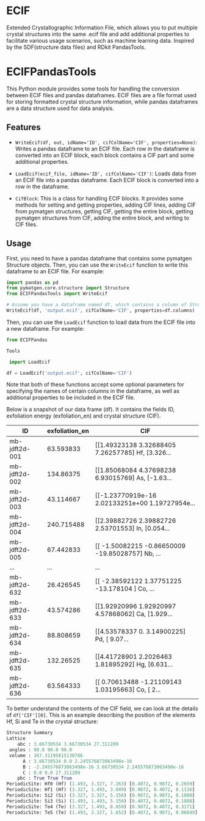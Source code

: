 # ECIF
Extended Crystallographic Information File, which allows you to put multiple crystal structures into the same .ecif file and add additional properties to facilitate various usage scenarios, such as machine learning data. Inspired by the SDF(structure data files) and RDkit PandasTools.

# ECIFPandasTools

This Python module provides some tools for handling the conversion between ECIF files and pandas dataframes. ECIF files are a file format used for storing formatted crystal structure information, while pandas dataframes are a data structure used for data analysis.


## Features

- `WriteEcif(df, out, idName='ID', cifColName='CIF', properties=None)`: Writes a pandas dataframe to an ECIF file. Each row in the dataframe is converted into an ECIF block, each block contains a CIF part and some additional properties.

- `LoadEcif(ecif_file, idName='ID', cifColName='CIF')`: Loads data from an ECIF file into a pandas dataframe. Each ECIF block is converted into a row in the dataframe.

- `CifBlock`: This is a class for handling ECIF blocks. It provides some methods for setting and getting properties, adding CIF lines, adding CIF from pymatgen structures, getting CIF, getting the entire block, getting pymatgen structures from CIF, adding the entire block, and writing to CIF files.

## Usage

First, you need to have a pandas dataframe that contains some pymatgen Structure objects. Then, you can use the `WriteEcif` function to write this dataframe to an ECIF file. For example:

```python
import pandas as pd
from pymatgen.core.structure import Structure
from ECIFPandasTools import WriteEcif

# Assume you have a dataframe named df, which contains a column of Structure objects named 'CIF'
WriteEcif(df, 'output.ecif', cifColName='CIF', properties=df.columns)
```

Then, you can use the `LoadEcif` function to load data from the ECIF file into a new dataframe. For example:

```python
from ECIFPandas

Tools

 import LoadEcif

df = LoadEcif('output.ecif', cifColName='CIF')
```

Note that both of these functions accept some optional parameters for specifying the names of certain columns in the dataframe, as well as additional properties to be included in the ECIF file.

Below is a snapshot of our data frame (df). It contains the fields ID, exfoliation energy (exfoliation_en) and crystal structure (CIF).

| ID | exfoliation_en | CIF |
| --- | --- | --- |
| mb-jdft2d-001 | 63.593833 | [[1.49323138 3.32688405 7.26257785] Hf, [3.326... |
| mb-jdft2d-002 | 134.86375 | [[1.85068084 4.37698238 6.93015769] As, [-1.63... |
| mb-jdft2d-003 | 43.114667 | [[-1.23770919e-16  2.02133251e+00  1.19727954e... |
| mb-jdft2d-004 | 240.715488 | [[2.39882726 2.39882726 2.53701553] In, [0.054... |
| mb-jdft2d-005 | 67.442833 | [[ -1.50082215  -0.86650009 -19.85028757] Nb, ... |
| ... | ... | ... |
| mb-jdft2d-632 | 26.426545 | [[ -2.38592122   1.37751225 -13.178104  ] Co, ... |
| mb-jdft2d-633 | 43.574286 | [[1.92920996 1.92920997 4.57868062] Ca, [1.929... |
| mb-jdft2d-634 | 88.808659 | [[4.53578337 0.         3.14900225] Pd, [ 9.07... |
| mb-jdft2d-635 | 132.26525 | [[4.41728901 2.2026463  1.81895292] Hg, [6.631... |
| mb-jdft2d-636 | 63.564333 | [[ 0.70613488 -1.21109143  1.03195663] Co, [ 2... |


To better understand the contents of the CIF field, we can look at the details of `df['CIF'][0]`. This is an example describing the position of the elements Hf, Si and Te in the crystal structure:

```python
Structure Summary
Lattice
    abc : 3.66730534 3.66730534 27.311209
 angles : 90.0 90.0 90.0
 volume : 367.31195815130786
      A : 3.66730534 0.0 2.245576873063498e-16
      B : -2.245576873063498e-16 3.66730534 2.245576873063498e-16
      C : 0.0 0.0 27.311209
    pbc : True True True
PeriodicSite: Hf0 (Hf) (1.493, 3.327, 7.263) [0.4072, 0.9072, 0.2659]
PeriodicSite: Hf1 (Hf) (3.327, 1.493, 3.049) [0.9072, 0.4072, 0.1116]
PeriodicSite: Si2 (Si) (3.327, 3.327, 5.156) [0.9072, 0.9072, 0.1888]
PeriodicSite: Si3 (Si) (1.493, 1.493, 5.156) [0.4072, 0.4072, 0.1888]
PeriodicSite: Te4 (Te) (3.327, 1.493, 8.659) [0.9072, 0.4072, 0.3171]
PeriodicSite: Te5 (Te) (1.493, 3.327, 1.652) [0.4072, 0.9072, 0.06049]
```